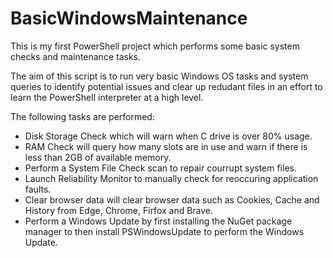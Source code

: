 # BasicWindowsMaintenance
This is my first PowerShell project which performs some basic system checks and maintenance tasks.

The aim of this script is to run very basic Windows OS tasks and system queries to identify potential issues and clear up redudant files in an effort to learn the PowerShell interpreter at a high level.

The following tasks are performed:
- Disk Storage Check which will warn when C drive is over 80% usage.
- RAM Check will query how many slots are in use and warn if there is less than 2GB of available memory.
- Perform a System File Check scan to repair courrupt system files.
- Launch Reliability Monitor to manually check for reoccuring application faults.
- Clear browser data will clear browser data such as Cookies, Cache and History from Edge, Chrome, Firfox and Brave.
- Perform a Windows Update by first installing the NuGet package manager to then install PSWindowsUpdate to perform the Windows Update.
